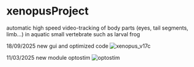# xenopusProject
automatic high speed video-tracking of body parts (eyes, tail segments, limb…) in aquatic small vertebrate such as larval frog

18/09/2025
new gui and optimized code
![xenopus_v17c](https://github.com/user-attachments/assets/81d16aba-5586-4161-81aa-e42e4d4fd292)


11/03/2025
new module optostim
![optostim](https://github.com/user-attachments/assets/0ce8e5b0-768c-4afb-bbb6-348f6a7a1ef2)
